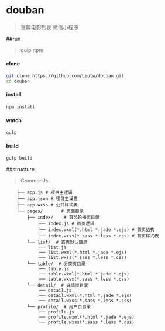 # douban
> 豆瓣电影列表 微信小程序

##run
> gulp npm

#### clone
```bash
git clone https://github.com/Leotw/douban.git
cd douban
```
#### install
```bash
npm install
```
#### watch
```bash
gulp
```
#### build
```bash
gulp build
```

##structure
> CommonJs

```shell
    ├── app.js # 项目主逻辑
    ├── app.json # 项目主设置
    ├── app.wxss # 公共样式表
    └── pages/       # 页面目录
        ├── index/    # 首页轮播页目录
            ├── index.js # 首页逻辑
            ├── index.wxml(*.html *.jade *.ejs) # 首页结构
            └── index.wxss(*.sass *.less *.css) # 首页样式表
        └── list/  # 首页默认目录
            ├── list.js 
            ├── list.wxml(*.html *.jade *.ejs)
            └── list.wxss(*.sass *.less *.css)
        └── table/  # 分类页目录
            ├── table.js 
            ├── table.wxml(*.html *.jade *.ejs)
            └── table.wxss(*.sass *.less *.css)
        └── detail/  # 详情页目录
            ├── detail.js 
            ├── detail.wxml(*.html *.jade *.ejs)
            └── detail.wxss(*.sass *.less *.css)
        └── profile/  # 用户页目录
            ├── profile.js 
            ├── profile.wxml(*.html *.jade *.ejs)
            └── profile.wxss(*.sass *.less *.css)
```




